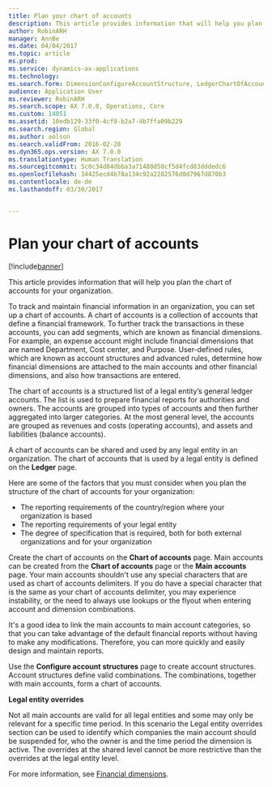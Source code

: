 ```yaml
---
title: Plan your chart of accounts
description: This article provides information that will help you plan the chart of accounts for your organization.
author: RobinARH
manager: AnnBe
ms.date: 04/04/2017
ms.topic: article
ms.prod: 
ms.service: dynamics-ax-applications
ms.technology: 
ms.search.form: DimensionConfigureAccountStructure, LedgerChartOfAccounts
audience: Application User
ms.reviewer: RobinARH
ms.search.scope: AX 7.0.0, Operations, Core
ms.custom: 14051
ms.assetid: 10edb129-33f0-4cf9-b2a7-4b7ffa09b229
ms.search.region: Global
ms.author: aolson
ms.search.validFrom: 2016-02-28
ms.dyn365.ops.version: AX 7.0.0
ms.translationtype: Human Translation
ms.sourcegitcommit: 5c0c34d84dbba3a71480d50cf5d4fcd83dddedc6
ms.openlocfilehash: 34425ecd4b78a134c92a2282576d0d7967d870b3
ms.contentlocale: de-de
ms.lasthandoff: 03/30/2017


---
```


# <a name="plan-your-chart-of-accounts"></a>Plan your chart of accounts

[!include[banner](../includes/banner.md)]


This article provides information that will help you plan the chart of accounts for your organization.

To track and maintain financial information in an organization, you can set up a chart of accounts. A chart of accounts is a collection of accounts that define a financial framework. To further track the transactions in these accounts, you can add segments, which are known as financial dimensions. For example, an expense account might include financial dimensions that are named Department, Cost center, and Purpose. User-defined rules, which are known as account structures and advanced rules, determine how financial dimensions are attached to the main accounts and other financial dimensions, and also how transactions are entered. 

The chart of accounts is a structured list of a legal entity’s general ledger accounts. The list is used to prepare financial reports for authorities and owners. The accounts are grouped into types of accounts and then further aggregated into larger categories. At the most general level, the accounts are grouped as revenues and costs (operating accounts), and assets and liabilities (balance accounts). 

A chart of accounts can be shared and used by any legal entity in an organization. The chart of accounts that is used by a legal entity is defined on the **Ledger** page. 

Here are some of the factors that you must consider when you plan the structure of the chart of accounts for your organization:

-   The reporting requirements of the country/region where your organization is based
-   The reporting requirements of your legal entity
-   The degree of specification that is required, both for both external organizations and for your organization

Create the chart of accounts on the **Chart of accounts** page. Main accounts can be created from the **Chart of accounts** page or the **Main accounts** page. Your main accounts shouldn't use any special characters that are used as chart of accounts delimiters. If you do have a special character that is the same as your chart of accounts delimiter, you may experience instability, or the need to always use lookups or the flyout when entering account and dimension combinations. 

It's a good idea to link the main accounts to main account categories, so that you can take advantage of the default financial reports without having to make any modifications. Therefore, you can more quickly and easily design and maintain reports. 

Use the **Configure account structures** page to create account structures. Account structures define valid combinations. The combinations, together with main accounts, form a chart of accounts. 

**Legal entity overrides** 

Not all main accounts are valid for all legal entities and some may only be relevant for a specific time period. In this scenario the Legal entity overrides section can be used to identify which companies the main account should be suspended for, who the owner is and the time period the dimension is active. The overrides at the shared level cannot be more restrictive than the overrides at the legal entity level.

For more information, see [Financial dimensions](financial-dimensions.md).




